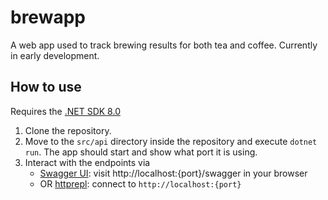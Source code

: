 # brewapp
A web app used to track brewing results for both tea and coffee. Currently in early development.

## How to use 
Requires the [.NET SDK 8.0](https://dotnet.microsoft.com/en-us/download/dotnet/8.0)
1. Clone the repository.
1. Move to the `src/api` directory inside the repository and execute `dotnet run`. The app should start and show what port it is using. 
1. Interact with the endpoints via
    * [Swagger UI](https://learn.microsoft.com/en-us/aspnet/core/tutorials/web-api-help-pages-using-swagger?view=aspnetcore-8.0#swagger-ui): visit http://localhost:{port}/swagger in your browser
    * OR [httprepl](https://learn.microsoft.com/en-us/aspnet/core/web-api/http-repl): connect to `http://localhost:{port}` 
